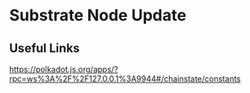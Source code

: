 # Substrate Node Update

## Useful Links

https://polkadot.js.org/apps/?rpc=ws%3A%2F%2F127.0.0.1%3A9944#/chainstate/constants
